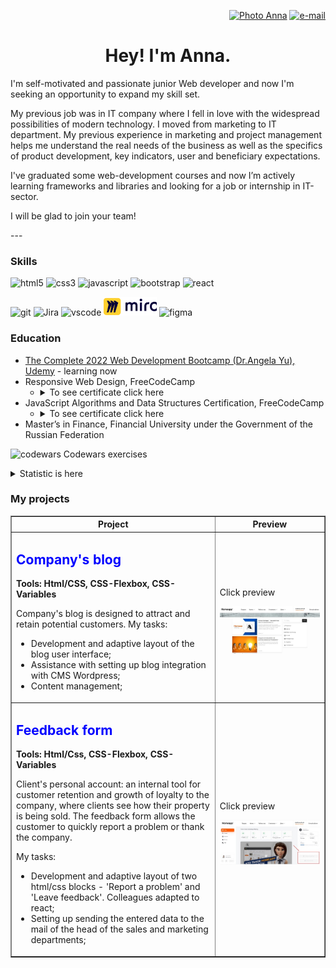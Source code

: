 <!--
**Annnek/Annnek** is a ✨ _special_ ✨ repository because its `README.md` (this file) appears on your GitHub profile.

Here are some ideas to get you started:

- 🔭 I’m currently working on ...
- 🌱 I’m currently learning ...
- 👯 I’m looking to collaborate on ...
- 🤔 I’m looking for help with ...
- 💬 Ask me about ...
- 📫 How to reach me: ...
- 😄 Pronouns: ...
- ⚡ Fun fact: ...
-->
<p align="right">
    <a href="https://www.linkedin.com/in/anna-nekhorosheva/"><img align="" src="https://img.shields.io/badge/linkedin-%230077B5.svg?style=for-the-badge&logo=linkedin&logoColor=white" alt="Photo Anna" height="30" /></a>
    <a href="mailto:nekhorosheva.ann@gmail.com"> <img align="" src="https://img.shields.io/badge/Gmail-D14836?style=for-the-badge&logo=gmail&logoColor=white" alt="e-mail" height="30"/> </a>
</p>
<h1 align="center">Hey! I'm Anna.</h1>

<p>I'm self-motivated and passionate junior Web developer and now I'm seeking an opportunity to expand my skill set.</p>
<p>My previous job was in IT company where I fell in love with the widespread possibilities of modern technology. I moved from marketing to IT department. My previous experience in marketing and project management helps me understand the real needs of the business as well as the specifics of product development, key indicators, user and beneficiary expectations.</p>
<p>I've graduated some web-development courses and now I’m actively learning frameworks and libraries  and looking for a job or internship in IT-sector.</p>
<p>I will be glad to join your team!</p>  
---
<h3>Skills</h3>

<p>
<img title="HTML" src="https://img.shields.io/badge/html5-%23E34F26.svg?style=for-the-badge&logo=html5&logoColor=white" alt="html5" height="30"/>
<img title="CSS" src="https://img.shields.io/badge/css3-%231572B6.svg?style=for-the-badge&logo=css3&logoColor=white" alt="css3" height="30"/>
<img title="JavaScript" src="https://img.shields.io/badge/javascript-%23323330.svg?style=for-the-badge&logo=javascript&logoColor=%23F7DF1E" alt="javascript" height="30"/>
<img title="Bootstrap" src="https://img.shields.io/badge/bootstrap-%23563D7C.svg?style=for-the-badge&logo=bootstrap&logoColor=white" alt="bootstrap" height="30"/>
<img title="React" src="https://img.shields.io/badge/react-%2320232a.svg?style=for-the-badge&logo=react&logoColor=%2361DAFB" alt="react" height="30"/>
</p>

<p> 
<img title="Git" src="https://img.shields.io/badge/git-%23F05033.svg?style=for-the-badge&logo=git&logoColor=white" alt="git" height="30"/>
<img title="Jira" src="https://img.shields.io/badge/jira-%230A0FFF.svg?style=for-the-badge&logo=jira&logoColor=white" alt="Jira" height="30"/>
<img title="VisualStudio" src="https://img.shields.io/badge/Visual%20Studio%20Code-0078d7.svg?style=for-the-badge&logo=visual-studio-code&logoColor=white" alt="vscode" height="30"/>
<img title="Miro" src="/images/miro.png" alt="Miro" height="30"/>
<img title="Figma" src="https://img.shields.io/badge/figma-%23F24E1E.svg?style=for-the-badge&logo=figma&logoColor=white" alt="figma" height="30"/>
</p>

<h3>Education</h3>
    
<ul>
 <li><a href="https://www.udemy.com/course/the-complete-web-development-bootcamp/">The Complete 2022 Web Development Bootcamp (Dr.Angela Yu), Udemy</a> - learning now</li>
 <li>Responsive Web Design, FreeCodeCamp
   <ul>
     <li><details><summary>To see certificate click here</summary>
       <a href="https://www.freecodecamp.org/certification/Annnek/responsive-web-design">https://www.freecodecamp.org/certification/Annnek/responsive-web-design</a>
       </details>
     </li>
   </ul> 
 </li>
 <li>JavaScript Algorithms and Data Structures Certification, FreeCodeCamp
   <ul>
     <li><details><summary>To see certificate click here</summary>
         <a href="https://www.freecodecamp.org/certification/Annnek/javascript-algorithms-and-data-structures">https://www.freecodecamp.org/certification/Annnek/javascript-algorithms-and-data-structures</a>
         </details>
     </li>
   </ul> 
 </li>
      <li>Master’s in Finance, Financial University under the Government of the Russian Federation</li>
    </ul>
          
<p><img title="codewars" src="https://img.shields.io/badge/Codewars-B1361E?style=for-the-badge&logo=codewars&logoColor=grey" alt="codewars" height="20"> Codewars exercises</p>
  <details><summary> Statistic is here </summary>
   <p><a href="https://www.codewars.com/users/Annnek/stats?target=_blank">
    <img src="https://www.codewars.com/users/Annnek/badges/small" alt="codewars"></img>
   </a></p>
  </details>

<h3>My projects</h3>

<table border="1">
      <tr>
        <th>Project</th>
        <th width="35%">Preview</th>
      </tr>
      <tr>
        <td>
        <h2 style="color: blue; size: 1.5rem;">Company's blog</h2>
          <p><strong>Tools: Html/CSS, CSS-Flexbox, CSS-Variables</strong></p>
          <p>Company's blog is designed to attract and retain potential customers. My tasks:</p>
          <ul>
            <li>Development and adaptive layout of the blog user interface;</li>
            <li>Assistance with setting up blog integration with CMS Wordpress;</li>
            <li>Content management;</li>
          </ul>          
        </td>
        <td>
          <p>Click preview</p>
          <a href="/images/blog_big.jpg" target="_blank"><img src ="./images/blog_small.jpg" alt="blog preview"></a>
        </td>
      </tr>
        <tr>
        <td>
        <h2 style="color: blue; size: 1.5rem;">Feedback form</h2>
          <p><strong>Tools: Html/Css, CSS-Flexbox, CSS-Variables </strong></p>
          <p>Client's personal account: an internal tool for customer retention and growth of loyalty to the company, where clients see how their property is being sold.
            The feedback form allows the customer to quickly report a problem or thank the company.</p>
            <p>My tasks:</p>
          <ul>
            <li>Development and adaptive layout of two html/css blocks - 'Report a problem' and 'Leave feedback'. Colleagues adapted to react;</li>
            <li>Setting up sending the entered data to the mail of the head of the sales and marketing departments;</li>
          </ul>
         </td>
        <td>
          <p>Click preview</p>
          <a href="/images/user_account_big.jpg" target="_blank"><img src ="images/user_account_small.jpg" alt="user account preview"></a>
        </td>
      </tr>
    </table>
